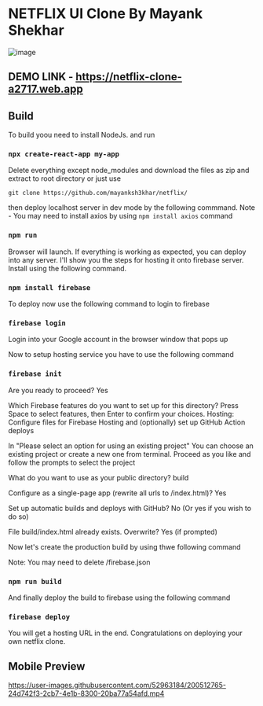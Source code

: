 # NETFLIX UI Clone By Mayank Shekhar

![image](https://user-images.githubusercontent.com/52963184/200511497-da20b0e9-0179-4fb1-91e8-f757bb4400f0.png)

## DEMO LINK - https://netflix-clone-a2717.web.app

## Build

To build yoou need to install NodeJs. and run

### `npx create-react-app my-app`

Delete everything except node_modules and download the files as zip and extract to root directory or just use

`git clone https://github.com/mayanksh3khar/netflix/`

then deploy localhost server in dev mode by the following commmand. Note - You may need to install axios by using `npm install axios` command

### `npm run`

Browser will launch. If everything is working as expected, you can deploy into any server. I'll show you the steps for hosting it onto firebase server. Install using the following command.

### `npm install firebase`

To deploy now use the following command to login to firebase

### `firebase login`

Login into your Google account in the browser window that pops up

Now to setup hosting service you have to use the following command

### `firebase init`

Are you ready to proceed? Yes

Which Firebase features do you want to set up for this directory? Press Space to select features, then Enter to confirm your choices. Hosting: Configure files for Firebase Hosting and (optionally) set up GitHub Action deploys

In "Please select an option for using an existing project" You can choose an existing project or create a new one from terminal.
Proceed as you like and follow the prompts to select the project

What do you want to use as your public directory? build

Configure as a single-page app (rewrite all urls to /index.html)? Yes

Set up automatic builds and deploys with GitHub? No (Or yes if you wish to do so)

File build/index.html already exists. Overwrite? Yes (if prompted)

Now let's create the production build by using thwe following command

Note: You may need to delete /firebase.json

### `npm run build`

And finally deploy the build to firebase using the following command

### `firebase deploy`

You will get a hosting URL in the end. Congratulations on deploying your own netflix clone.

## Mobile Preview

https://user-images.githubusercontent.com/52963184/200512765-24d742f3-2cb7-4e1b-8300-20ba77a54afd.mp4
